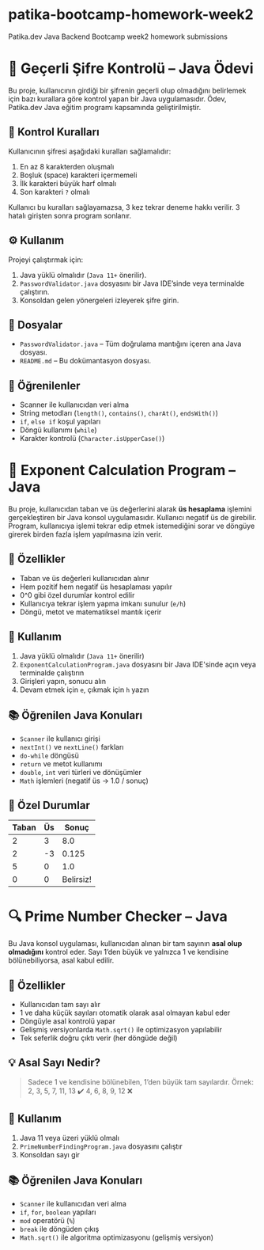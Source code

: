 # patika-bootcamp-homework-week2
Patika.dev Java Backend Bootcamp week2  homework submissions

# 🔐 Geçerli Şifre Kontrolü – Java Ödevi

Bu proje, kullanıcının girdiği bir şifrenin geçerli olup olmadığını belirlemek için bazı kurallara göre kontrol yapan bir Java uygulamasıdır. Ödev, Patika.dev Java eğitim programı kapsamında geliştirilmiştir.

## 📌 Kontrol Kuralları
Kullanıcının şifresi aşağıdaki kuralları sağlamalıdır:

1. En az 8 karakterden oluşmalı
2. Boşluk (space) karakteri içermemeli
3. İlk karakteri büyük harf olmalı
4. Son karakteri `?` olmalı

Kullanıcı bu kuralları sağlayamazsa, 3 kez tekrar deneme hakkı verilir. 3 hatalı girişten sonra program sonlanır.

## ⚙️ Kullanım

Projeyi çalıştırmak için:

1. Java yüklü olmalıdır (`Java 11+` önerilir).
2. `PasswordValidator.java` dosyasını bir Java IDE’sinde veya terminalde çalıştırın.
3. Konsoldan gelen yönergeleri izleyerek şifre girin.

## 📂 Dosyalar

- `PasswordValidator.java` – Tüm doğrulama mantığını içeren ana Java dosyası.
- `README.md` – Bu dokümantasyon dosyası.

## 🧠 Öğrenilenler

- Scanner ile kullanıcıdan veri alma
- String metodları (`length()`, `contains()`, `charAt()`, `endsWith()`)
- `if`, `else if` koşul yapıları
- Döngü kullanımı (`while`)
- Karakter kontrolü (`Character.isUpperCase()`)




# 🧮 Exponent Calculation Program – Java

Bu proje, kullanıcıdan taban ve üs değerlerini alarak **üs hesaplama** işlemini gerçekleştiren bir Java konsol uygulamasıdır.
Kullanıcı negatif üs de girebilir. Program, kullanıcıya işlemi tekrar edip etmek istemediğini sorar ve döngüye girerek birden fazla işlem yapılmasına izin verir.

## 🚀 Özellikler

- Taban ve üs değerleri kullanıcıdan alınır
- Hem pozitif hem negatif üs hesaplaması yapılır
- 0^0 gibi özel durumlar kontrol edilir
- Kullanıcıya tekrar işlem yapma imkanı sunulur (`e/h`)
- Döngü, metot ve matematiksel mantık içerir

## 📌 Kullanım

1. Java yüklü olmalıdır (`Java 11+` önerilir)
2. `ExponentCalculationProgram.java` dosyasını bir Java IDE'sinde açın veya terminalde çalıştırın
3. Girişleri yapın, sonucu alın
4. Devam etmek için `e`, çıkmak için `h` yazın

## 📚 Öğrenilen Java Konuları

- `Scanner` ile kullanıcı girişi
- `nextInt()` ve `nextLine()` farkları
- `do-while` döngüsü
- `return` ve metot kullanımı
- `double`, `int` veri türleri ve dönüşümler
- `Math` işlemleri (negatif üs → 1.0 / sonuç)

## 🧠 Özel Durumlar

| Taban | Üs | Sonuç |
|-------|-----|------------|
| 2 | 3 | 8.0 |
| 2 | -3 | 0.125 |
| 5 | 0 | 1.0 |
| 0 | 0 | Belirsiz! |


# 🔍 Prime Number Checker – Java

Bu Java konsol uygulaması, kullanıcıdan alınan bir tam sayının **asal olup olmadığını** kontrol eder. Sayı 1’den büyük ve yalnızca 1 ve kendisine bölünebiliyorsa, asal kabul edilir.

## 🚀 Özellikler

- Kullanıcıdan tam sayı alır
- 1 ve daha küçük sayıları otomatik olarak asal olmayan kabul eder
- Döngüyle asal kontrolü yapar
- Gelişmiş versiyonlarda `Math.sqrt()` ile optimizasyon yapılabilir
- Tek seferlik doğru çıktı verir (her döngüde değil)

## 💡 Asal Sayı Nedir?

> Sadece 1 ve kendisine bölünebilen, 1’den büyük tam sayılardır.
> Örnek: 2, 3, 5, 7, 11, 13 ✔️
> 4, 6, 8, 9, 12 ❌

## 📌 Kullanım

1. Java 11 veya üzeri yüklü olmalı
2. `PrimeNumberFindingProgram.java` dosyasını çalıştır
3. Konsoldan sayı gir

## 📚 Öğrenilen Java Konuları

- `Scanner` ile kullanıcıdan veri alma
- `if`, `for`, `boolean` yapıları
- `mod` operatörü (`%`)
- `break` ile döngüden çıkış
- `Math.sqrt()` ile algoritma optimizasyonu (gelişmiş versiyon)








